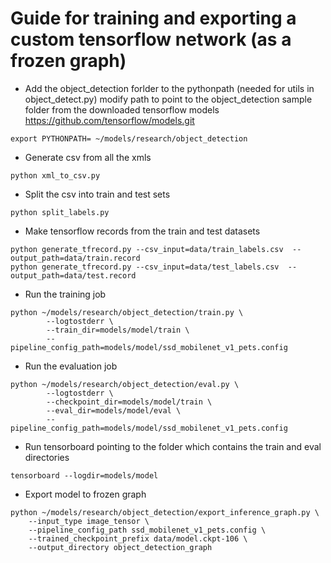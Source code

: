 # Guide for training and exporting a custom tensorflow network (as a frozen graph) 

* Add the object_detection forlder to the pythonpath (needed for utils in object_detect.py)
modify path to point to the object_detection sample folder from the downloaded tensorflow models
https://github.com/tensorflow/models.git
```
export PYTHONPATH= ~/models/research/object_detection
```
* Generate csv from all the xmls
```
python xml_to_csv.py
```

* Split the csv into train and test sets
```
python split_labels.py
```

* Make tensorflow records from the train and test datasets
```
python generate_tfrecord.py --csv_input=data/train_labels.csv  --output_path=data/train.record
python generate_tfrecord.py --csv_input=data/test_labels.csv  --output_path=data/test.record
```

* Run the training job
```
python ~/models/research/object_detection/train.py \
        --logtostderr \
        --train_dir=models/model/train \
        --pipeline_config_path=models/model/ssd_mobilenet_v1_pets.config
```

* Run the evaluation job
```
python ~/models/research/object_detection/eval.py \
        --logtostderr \
        --checkpoint_dir=models/model/train \
        --eval_dir=models/model/eval \
        --pipeline_config_path=models/model/ssd_mobilenet_v1_pets.config
```

* Run tensorboard pointing to the folder which contains the train and eval directories
```
tensorboard --logdir=models/model
```

* Export model to frozen graph
```
python ~/models/research/object_detection/export_inference_graph.py \
    --input_type image_tensor \
    --pipeline_config_path ssd_mobilenet_v1_pets.config \
    --trained_checkpoint_prefix data/model.ckpt-106 \
    --output_directory object_detection_graph
```
